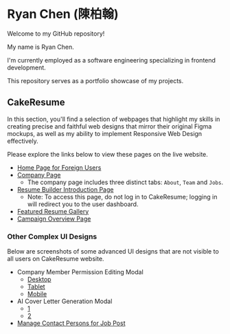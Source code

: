 # Ryan Chen (陳柏翰)

Welcome to my GitHub repository!

My name is Ryan Chen.

I'm currently employed as a software engineering specializing in frontend development.

This repository serves as a portfolio showcase of my projects.

## CakeResume

In this section, you'll find a selection of webpages that highlight my skills in creating precise and faithful web designs that mirror their original Figma mockups, as well as my ability to implement Responsive Web Design effectively.

Please explore the links below to view these pages on the live website.

- [Home Page for Foreign Users](https://www.cakeresume.com/?locale=en&visitor&v=2)
- [Company Page](https://www.cakeresume.com/companies/cakeresume?locale=en)
  - The company page includes three distinct tabs: `About`, `Team` and `Jobs`.
- [Resume Builder Introduction Page](https://www.cakeresume.com/resume-builder)
  - Note: To access this page, do not log in to CakeResume; logging in will redirect you to the user dashboard.
- [Featured Resume Gallery](https://www.cakeresume.com/resumes?locale=en)
- [Campaign Overview Page](https://www.cakeresume.com/campaigns?locale=en)

### Other Complex UI Designs

Below are screenshots of some advanced UI designs that are not visible to all users on CakeResume website.

- Company Member Permission Editing Modal
  - [Desktop](assets/cakeresume-company-member-permission-editing-modal-desktop.png)
  - [Tablet](assets/cakeresume-company-member-permission-editing-modal-tablet.png)
  - [Mobile](assets/cakeresume-company-member-permission-editing-modal-mobile.png)
- AI Cover Letter Generation Modal
  - [1](assets/cakeresume-ai-cover-letter-generation-modal-1.png)
  - [2](assets/cakeresume-ai-cover-letter-generation-modal-2.png)
- [Manage Contact Persons for Job Post](assets/www.cakeresume.com_companies_pgranola_team.png)
